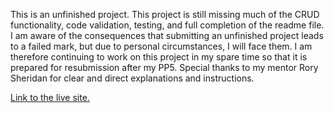 This is an unfinished project. This project is still missing much of the CRUD functionality, code validation, testing, and full completion of the readme file. I am aware of the consequences that submitting an unfinished project leads to a failed mark, but due to personal circumstances, I will face them. I am therefore continuing to work on this project in my spare time so that it is prepared for resubmission after my PP5. Special thanks to my mentor Rory Sheridan for clear and direct explanations and instructions. 

[Link to the live site.](https://pp4-2025-20f4ea33eee5.herokuapp.com/)